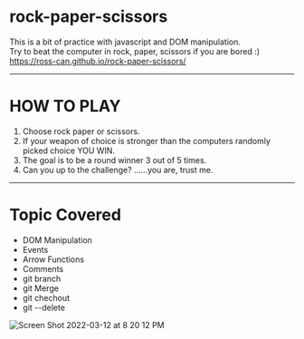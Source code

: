 # rock-paper-scissors
This is a bit of practice with javascript and DOM manipulation. <br>
Try to beat the computer in rock, paper, scissors if you are bored :) <br>
https://ross-can.github.io/rock-paper-scissors/

<hr>

# HOW TO PLAY
1. Choose rock paper or scissors. 
2. If your weapon of choice is stronger than the computers randomly picked choice YOU WIN. 
3. The goal is to be a round winner 3 out of 5 times. 
4. Can you up to the challenge? ......you are, trust me. 

<hr>

# Topic Covered
* DOM Manipulation
* Events
* Arrow Functions
* Comments
* git branch
* git Merge
* git chechout
* git --delete


![Screen Shot 2022-03-12 at 8 20 12 PM](https://user-images.githubusercontent.com/31318280/158040769-fa66d675-1f33-4de8-a887-11e663f34209.png)

